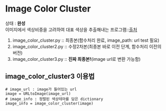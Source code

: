 # Image Color Cluster  
상태 : **완성**  
이미지에서 색상비중을 고려하여 대표 색상을 추출해내는 프로그램::[출처](https://inyl.github.io/programming/2017/07/31/opencv_image_color_cluster.html?fbclid=IwAR3lilgOrYh-N7Qqso-1E4hb3XWV7dgy3VvONRBTFG-ceLxsjhrXg-Kwo-A)  

1) image_color_cluster.py :: 최종본(함수처리 완료, image_path: url test 필요)  
2) image_color_cluster2.py :: 수정2차본(최종본 바로 이전 단계, 함수처리 이전의 버전)  
3) image_color_cluster3.py :: **진짜 최종본!**(image url로 변환 가능함)  

## image_color_cluster3 이용법  
<pre><code># image_url : image가 들어있는 url  
image = URLtoImage(image_url)  
# image_info : 정렬된 색상테마를 담은 dictionary  
image_info = image_color_cluster(image)  
</code></pre>

